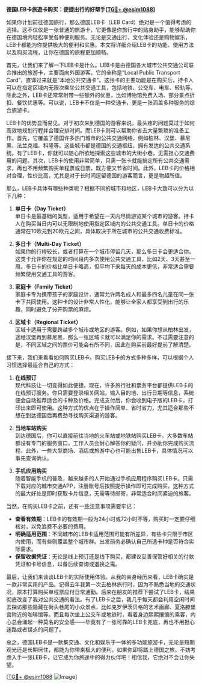 **德国LEB卡旅遊卡购买：便捷出行的好帮手[[TG💪+ @esim1088](https://t.me/s/esim1088)]**

如果你计划前往德国旅行，那么德国LEB卡（LEB Card）绝对是一个值得考虑的选择。这不仅仅是一张普通的旅游卡，它更像是你旅行中的贴身助手，能够帮助你在德国境内轻松享受各种便利服务。无论是交通出行、文化体验还是购物娱乐，LEB卡都能为你提供极大的便利和实惠。本文将详细介绍LEB卡的功能、使用方法以及购买流程，让你在德国的旅程更加顺畅。

首先，让我们来了解一下LEB卡是什么。LEB卡是由德国各大城市公共交通公司联合推出的旅游卡，主要面向外国游客。它的全称是“Local Public Transport Card”，直译过来就是“本地公共交通卡”。这张卡的主要功能是在购买后，持卡人可以在指定区域内无限次乘坐公共交通工具，包括地铁、公交车、电车、轻轨等。除此之外，LEB卡还常常附带一些额外的优惠，比如博物馆免费入场、部分景点折扣、餐饮优惠等。可以说，LEB卡不仅是一种交通卡，更是一张涵盖多种服务的综合旅游卡。

LEB卡的优势显而易见。对于初次来到德国的游客来说，最头疼的问题莫过于如何高效地规划行程并合理安排时间。而LEB卡则可以帮助你省去大量繁琐的准备工作。首先，它覆盖了德国许多热门城市的公共交通网络，例如柏林、汉堡、慕尼黑、法兰克福、科隆等。这些城市都是德国的交通枢纽，拥有发达的公共交通系统。有了LEB卡，你就可以随心所欲地探索这些城市的大街小巷，无需担心交通费用的问题。其次，LEB卡的使用非常简单，只需一张卡就能搞定所有公共交通需求，再也不用频繁购买单程票或日票，既方便又节省时间。此外，LEB卡的价格相对合理，性价比高，尤其是对于长时间逗留德国的游客而言，更是物超所值。

那么，LEB卡具体有哪些种类呢？根据不同的城市和地区，LEB卡大致可以分为以下几种：

1. **单日卡（Day Ticket）**  
   单日卡是最基础的类型，适用于希望在一天内尽情游览某个城市的游客。持卡人在购买当日内可以无限制地使用指定区域内的公共交通工具。单日卡的价格通常在10欧元到20欧元之间，具体取决于所在城市的公共交通收费标准。

2. **多日卡（Multi-Day Ticket）**  
   如果你的行程较长，或者打算在一个城市停留几天，那么多日卡会更适合你。这类卡允许你在规定的时间段内多次使用公共交通工具，比如2天、3天甚至一周。多日卡的价格比单日卡略高，但平均下来每天的成本更低，非常适合需要频繁使用交通工具的游客。

3. **家庭卡（Family Ticket）**  
   家庭卡专为携带孩子的家庭设计，通常允许两名成人和最多四名儿童在同一张卡下共同使用。这种卡的设计非常人性化，能够让全家人都享受到出行的乐趣，同时避免了分开购票的麻烦。

4. **区域卡（Regional Ticket）**  
   区域卡适用于需要跨越多个城市或地区的游客。例如，如果你想从柏林出发，途经汉堡再到慕尼黑，那么一张区域卡就可以满足你的需求。不过需要注意的是，不同区域之间的票价可能会有所不同，因此在购买前最好提前了解清楚。

接下来，我们来看看如何购买LEB卡。购买LEB卡的方式多种多样，可以根据个人习惯选择最适合自己的方式：

1. **在线预订**  
   现代科技让一切变得如此便捷。现在，许多旅行社和票务平台都提供LEB卡的在线预订服务。你只需要登录相关网站，输入目的地、出行日期等信息，系统便会自动推荐适合的卡种及价格。完成支付后，你会收到电子版的LEB卡，打印出来即可使用。这种方式的优点在于操作简单、省时省力，尤其适合那些不想在到达德国后再费劲寻找购买渠道的游客。

2. **当地车站购买**  
   到达德国后，你可以直接前往当地的火车站或地铁站购买LEB卡。大多数车站都设有专门的服务窗口，工作人员会耐心解答你的疑问，并协助你完成购买流程。此外，一些大型商场、酒店或旅游中心也可能出售LEB卡，具体情况可以事先查询确认。

3. **手机应用购买**  
   随着智能手机的普及，越来越多的人开始通过手机应用程序购买LEB卡。只需下载对应的城市交通APP，注册账号后按照提示操作即可完成购买。这种方式的最大好处是即时获取卡片信息，无需等待邮寄，非常适合时间紧迫的旅客。

当然，在购买LEB卡之前，还有一些注意事项需要牢记：

- **查看有效期**：LEB卡的有效期一般为24小时或72小时不等，购买时一定要仔细核对，以免浪费不必要的费用。
- **明确适用范围**：不同城市的LEB卡适用范围可能有所差异，有些卡只限于市区内使用，而有些则覆盖整个城市群。出发前务必确认自己所选卡种是否符合实际需求。
- **保留收据凭证**：无论是线上预订还是线下购买，都建议妥善保管好相关的付款凭证和卡号信息，以备后续查询或退换之需。

最后，让我们来谈谈LEB卡的实际使用体验。从我的亲身经历来看，LEB卡确实是一款非常实用的产品。记得去年我第一次去柏林旅行时，因为不熟悉当地的交通状况，原本打算购买单程票应付日常通勤。后来在朋友的推荐下尝试了LEB卡，结果彻底改变了我对公共交通的看法。有了LEB卡之后，我几乎每天都会利用空闲时间去探访那些隐藏在街头巷尾的小众景点，比如克罗伊茨贝格的艺术画廊、夏洛滕堡宫附近的咖啡馆等。而且每次坐上公交车或地铁时，看着身边熙熙攘攘的乘客，内心总会涌起一种莫名的安全感——毕竟有了一张可靠的LEB卡兜底，再也不用担心迷路或者误点的问题了。

总之，德国LEB卡是一款集交通、文化和娱乐于一体的多功能旅游卡，无论是短期观光还是长期居住，都能为你带来极大的便利。如果你即将踏上德国之旅，不妨考虑入手一张LEB卡，让它成为你旅途中的得力伙伴吧！相信我，它绝对不会让你失望。

[[TG💪+ @esim1088](https://t.me/s/esim1088) ![Image](https://i.postimg.cc/4NQfJmqS/Snipaste-2025-05-13-00-14-12.png)]